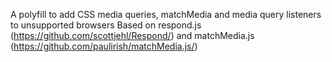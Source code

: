 A polyfill to add CSS media queries, matchMedia and media query listeners to unsupported browsers
Based on respond.js (https://github.com/scottjehl/Respond/)  and matchMedia.js (https://github.com/paulirish/matchMedia.js/)

